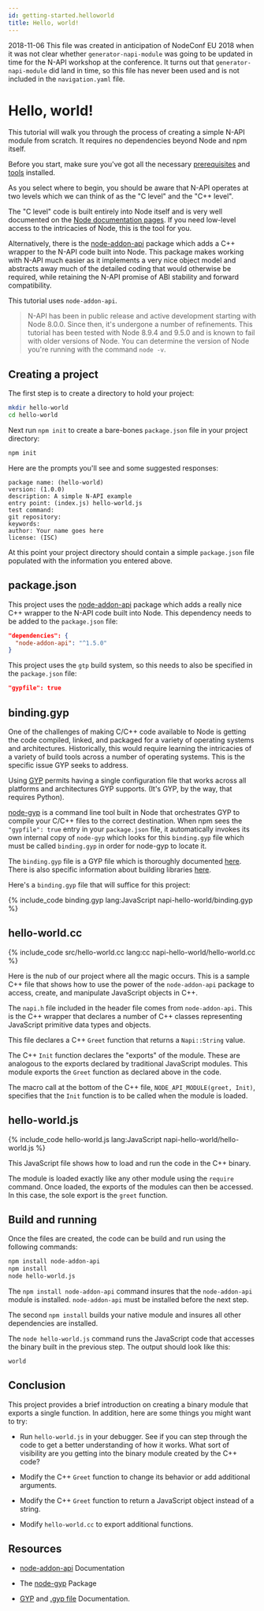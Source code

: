 ```yaml
---
id: getting-started.helloworld
title: Hello, world!
---
```


2018-11-06 This file was created in anticipation of NodeConf EU 2018 when it was not clear whether `generator-napi-module` was going to be updated in time for the N-API workshop at the conference. It turns out that `generator-napi-module` did land in time, so this file has never been used and is not included in the `navigation.yaml` file. 

# Hello, world!

This tutorial will walk you through the process of creating a simple N-API module from scratch. It requires no dependencies beyond Node and npm itself. 

Before you start, make sure you've got all the necessary [prerequisites](prerequisites.html) and [tools](tools.html) installed.

As you select where to begin, you should be aware that N-API operates at two levels which we can think of as the "C level" and the "C++ level". 

The "C level" code is built entirely into Node itself and is very well documented on the [Node documentation pages](https://nodejs.org/api/n-api.html). If you need low-level access to the intricacies of Node, this is the tool for you. 

Alternatively, there is the [node-addon-api](https://github.com/nodejs/node-addon-api) package which adds a C++ wrapper to the N-API code built into Node. This package makes working with N-API much easier as it implements a very nice object model and abstracts away much of the detailed coding that would otherwise be required, while retaining the N-API promise of ABI stability and forward compatibility.

This tutorial uses `node-addon-api`.

> N-API has been in public release and active development starting with Node 8.0.0. Since then, it's undergone a number of refinements. This tutorial has been tested with Node 8.9.4 and 9.5.0 and is known to fail with older versions of Node. You can determine the version of Node you're running with the command `node -v`.

## Creating a project

The first step is to create a directory to hold your project:

```bash
mkdir hello-world
cd hello-world
```

Next run `npm init` to create a bare-bones `package.json` file in your project directory:

```bash
npm init
```

Here are the prompts you'll see and some suggested responses:

```
package name: (hello-world) 
version: (1.0.0) 
description: A simple N-API example
entry point: (index.js) hello-world.js
test command: 
git repository: 
keywords: 
author: Your name goes here
license: (ISC) 
```

At this point your project directory should contain a simple `package.json` file populated with the information you entered above. 

## package.json

This project uses the [node-addon-api](https://github.com/nodejs/node-addon-api) package which adds a really nice C++ wrapper to the N-API code built into Node. This dependency needs to be added to the `package.json` file:

```json
"dependencies": {
  "node-addon-api": "^1.5.0"
}
```

This project uses the `gtp` build system, so this needs to also be specified in the `package.json` file:

```JSON
"gypfile": true
```

## binding.gyp

One of the challenges of making C/C++ code available to Node is getting the code compiled, linked, and packaged for a variety of operating systems and architectures. Historically, this would require learning the intricacies of a variety of build tools across a number of operating systems. This is the specific issue GYP seeks to address.  

Using [GYP](https://gyp.gsrc.io/index.md) permits having a single configuration file that works across all platforms and architectures GYP supports. (It's GYP, by the way, that requires Python).

[node-gyp](https://github.com/nodejs/node-gyp) is a command line tool built in Node that orchestrates GYP to compile your C/C++ files to the correct destination. When npm sees the `"gypfile": true` entry in your `package.json` file, it automatically invokes its own internal copy of `node-gyp` which looks for this `binding.gyp` file which must be called `binding.gyp` in order for node-gyp to locate it.

The `binding.gyp` file is a GYP file which is thoroughly documented [here](https://gyp.gsrc.io/docs/UserDocumentation.md). There is also specific information about building libraries [here](https://gyp.gsrc.io/docs/UserDocumentation.md#skeleton-of-a-typical-library-target-in-a-gyp-file).

Here's a  `binding.gyp` file that will suffice for this project:

{% include_code binding.gyp lang:JavaScript napi-hello-world/binding.gyp %} 

## hello-world.cc

{% include_code src/hello-world.cc lang:cc napi-hello-world/hello-world.cc %}

Here is the nub of our project where all the magic occurs. This is a sample C++ file that shows how to use the power of the `node-addon-api` package to access, create, and manipulate JavaScript objects in C++. 

The `napi.h` file included in the header file comes from `node-addon-api`. This is the C++ wrapper that declares a number of C++ classes representing JavaScript primitive data types and objects. 

This file declares a C++ `Greet` function that returns a `Napi::String` value. 

The C++ `Init` function declares the "exports" of the module. These are analogous to the exports declared by traditional JavaScript modules. This module exports the `Greet` function as declared above in the code.

The macro call at the bottom of the C++ file, `NODE_API_MODULE(greet, Init)`, specifies that the `Init` function is to be called when the module is loaded.  

## hello-world.js

{% include_code hello-world.js lang:JavaScript napi-hello-world/hello-world.js %}

This JavaScript file shows how to load and run the code in the C++ binary. 

The module is loaded exactly like any other module using the `require` command. Once loaded, the exports of the modules can then be accessed. In this case, the sole export is the `greet` function. 

## Build and running

Once the files are created, the code can be build and run using the following commands:

```bash
npm install node-addon-api
npm install
node hello-world.js
```

The `npm install node-addon-api` command insures that the `node-addon-api` module is installed. `node-addon-api` must be installed before the next step.

The second `npm install`  builds your native module and insures all other dependencies are installed. 

The `node hello-world.js` command runs the JavaScript code that accesses the binary built in the previous step. The output should look like this:

```
world
```

## Conclusion

This project provides a brief introduction on creating a binary module that exports a single function. In addition, here are some things you might want to try:

- Run `hello-world.js` in your debugger. See if you can step through the code to get a better understanding of how it works. What sort of visibility are you getting into the binary module created by the C++ code?

- Modify the C++ `Greet` function to change its behavior or add additional arguments.  

- Modify the C++ `Greet` function to return a JavaScript object instead of a string.  

- Modify `hello-world.cc` to export additional functions.  

## Resources

- [node-addon-api](https://github.com/nodejs/node-addon-api) Documentation

- The [node-gyp](https://www.npmjs.com/package/node-gyp) Package

- [GYP](https://gyp.gsrc.io) and [.gyp file](https://gyp.gsrc.io/docs/UserDocumentation.md) Documentation.


